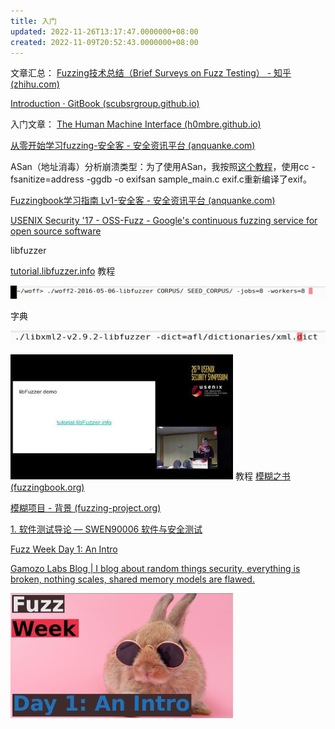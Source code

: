 ```yaml
---
title: 入门
updated: 2022-11-26T13:17:47.0000000+08:00
created: 2022-11-09T20:52:43.0000000+08:00
---
```


文章汇总：
[Fuzzing技术总结（Brief Surveys on Fuzz Testing） - 知乎 (zhihu.com)](https://zhuanlan.zhihu.com/p/43432370)

[Introduction · GitBook (scubsrgroup.github.io)](https://scubsrgroup.github.io/BinaryDatabase/)

入门文章：
[The Human Machine Interface (h0mbre.github.io)](https://h0mbre.github.io/)

[从零开始学习fuzzing-安全客 - 安全资讯平台 (anquanke.com)](https://www.anquanke.com/post/id/202982)

ASan（地址消毒）分析崩溃类型：为了使用ASan，我按照[这个教程](https://fuzzing-project.org/tutorial2.html)，使用cc -fsanitize=address -ggdb -o exifsan sample_main.c exif.c重新编译了exif。

[Fuzzingbook学习指南 Lv1-安全客 - 安全资讯平台 (anquanke.com)](https://www.anquanke.com/post/id/238224)

[USENIX Security '17 - OSS-Fuzz - Google's continuous fuzzing service for open source software](https://www.youtube.com/watch?v=n6kP-CWO_0Q)

libfuzzer

[tutorial.libfuzzer.info](http://tutorial.libfuzzer.info) 教程

![image1](../../resources/image1-42.png)

字典

![image2](../../resources/image2-20.png)

![image3](../../resources/image3-10.png)
教程
[模糊之书 (fuzzingbook.org)](https://www.fuzzingbook.org/)

[模糊项目 - 背景 (fuzzing-project.org)](https://fuzzing-project.org/)

[1. 软件测试导论 — SWEN90006 软件与安全测试](https://swen90006.github.io/notes/Introduction-to-Testing.html)

[Fuzz Week Day 1: An Intro](https://www.youtube.com/watch?v=2xXt_q3Fex8&list=PLSkhUfcCXvqH2sgJa8_gnB41_hO485Lsl&index=10)

[Gamozo Labs Blog \| I blog about random things security, everything is broken, nothing scales, shared memory models are flawed.](https://gamozolabs.github.io/)

![image4](../../resources/image4-8.png)
